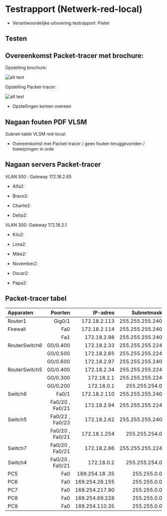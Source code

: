 # Testrapport (Netwerk-red-local)

* Verantwoordelijke uitvoering testrapport: Pieter

## Testen

## Overeenkomst Packet-tracer met brochure:

Opstelling brochure:

![alt text](https://github.com/HoGentTIN/p3ops-red/blob/master/Netwerk/testen/images%20testrapport/red%20local%20brochure.PNG)

Opstelling Packet-tracer:

![alt text](https://github.com/HoGentTIN/p3ops-red/blob/master/Netwerk/testen/images%20testrapport/red%20local%20packet%20tracer.PNG)

- Opstellingen komen overeen

## Nagaan fouten PDF VLSM

Subnet-table VLSM red-local:



- Overeenkomst met Packet-tracer / geen fouten teruggevonden / toewijzingen in orde


## Nagaan servers Packet-tracer 

VLAN 500 : Gateway 172.18.2.65

- Alfa2: 

- Bravo2: 

- Charlie2: 

- Delta2: 

VLAN 300: Gateway 172.18.2.1

- Kilo2: 

- Lima2:

- Mike2:

- November2:

- Oscar2:

- Papa2:

## Packet-tracer tabel 


| Apparaten 	| Poorten            | IP-adres 		| Subnetmask 		| 
| :---      	|    ---:            |     ---: 		|       ---: 		|            
| Router1   	| Gig0/1  	         | 172.18.2.113     | 255.255.255.240   |				 
| Firewall      | Fa0                | 172.18.2.114     | 255.255.255.240   |				
|				| Fa1                | 172.18.2.98      | 255.255.255.240   |				  
| RouterSwitch6 | G0/0.400           | 172.18.2.33      | 255.255.255.224   |				  
| 				| G0/0.500           | 172.18.2.65      | 255.255.255.224   |				  
| 				| G0/0.600           | 172.18.2.97      | 255.255.255.240   |				  
| RouterSwitch5 | G0/0.400           | 172.18.2.34      | 255.255.255.224   |				  
| 				| G0/0.300           | 172.18.2.1       | 255.255.255.224   |				  
| 				| G0/0.200           | 172.18.0.1       | 255.255.254.0     |				  
| Switch6       | Fa0/1              | 172.18.2.110     | 255.255.255.240   |				  	
| 				| Fa0/20 , Fa0/21    | 172.18.2.94      | 255.255.255.224   |					  
| Switch5       | Fa0/22 , Fa0/23    | 172.18.2.62      | 255.255.255.240   |				  
| 				| Fa0/20 , Fa0/21    | 172.18.1.254     | 255.255.254.0     |	
| Switch7       | Fa0/20 , Fa0/21    | 172.18.2.66      | 255.255.255.224   |	
| Switch4       | Fa0/20 , Fa0/21    | 172.18.0.2       | 255.255.254.0     |					  
| PC5           | Fa0                | 169.254.18 .35   | 255.255.0.0       |
| PC6           | Fa0                | 169.254.26.155   | 255.255.0.0       |
| PC7           | Fa0                | 169.254.217.90   | 255.255.0.0       |
| PC8           | Fa0                | 169.254.69.228   | 255.255.0.0       |
| PC9           | Fa0                | 169.254.110.35   | 255.255.0.0       |

